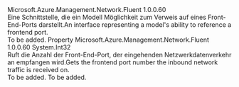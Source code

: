 <Type Name="IHasFrontendPort" FullName="Microsoft.Azure.Management.Network.Fluent.IHasFrontendPort">
  <TypeSignature Language="C#" Value="public interface IHasFrontendPort" />
  <TypeSignature Language="ILAsm" Value=".class public interface auto ansi abstract IHasFrontendPort" />
  <TypeSignature Language="DocId" Value="T:Microsoft.Azure.Management.Network.Fluent.IHasFrontendPort" />
  <TypeSignature Language="VB.NET" Value="Public Interface IHasFrontendPort" />
  <TypeSignature Language="F#" Value="type IHasFrontendPort = interface" />
  <AssemblyInfo>
    <AssemblyName>Microsoft.Azure.Management.Network.Fluent</AssemblyName>
    <AssemblyVersion>1.0.0.60</AssemblyVersion>
  </AssemblyInfo>
  <Interfaces />
  <Docs>
    <summary>
            <span data-ttu-id="89047-101">Eine Schnittstelle, die ein Modell Möglichkeit zum Verweis auf eines Front-End-Ports darstellt.</span><span class="sxs-lookup"><span data-stu-id="89047-101">An interface representing a model's ability to reference a frontend port.</span></span>
            </summary>
    <remarks>To be added.</remarks>
  </Docs>
  <Members>
    <Member MemberName="FrontendPort">
      <MemberSignature Language="C#" Value="public int FrontendPort { get; }" />
      <MemberSignature Language="ILAsm" Value=".property instance int32 FrontendPort" />
      <MemberSignature Language="DocId" Value="P:Microsoft.Azure.Management.Network.Fluent.IHasFrontendPort.FrontendPort" />
      <MemberSignature Language="VB.NET" Value="Public ReadOnly Property FrontendPort As Integer" />
      <MemberSignature Language="F#" Value="member this.FrontendPort : int" Usage="Microsoft.Azure.Management.Network.Fluent.IHasFrontendPort.FrontendPort" />
      <MemberType>Property</MemberType>
      <AssemblyInfo>
        <AssemblyName>Microsoft.Azure.Management.Network.Fluent</AssemblyName>
        <AssemblyVersion>1.0.0.60</AssemblyVersion>
      </AssemblyInfo>
      <ReturnValue>
        <ReturnType>System.Int32</ReturnType>
      </ReturnValue>
      <Docs>
        <summary>
            <span data-ttu-id="89047-102">Ruft die Anzahl der Front-End-Port, der eingehenden Netzwerkdatenverkehr an empfangen wird.</span><span class="sxs-lookup"><span data-stu-id="89047-102">Gets the frontend port number the inbound network traffic is received on.</span></span>
            </summary>
        <value>To be added.</value>
        <remarks>To be added.</remarks>
      </Docs>
    </Member>
  </Members>
</Type>